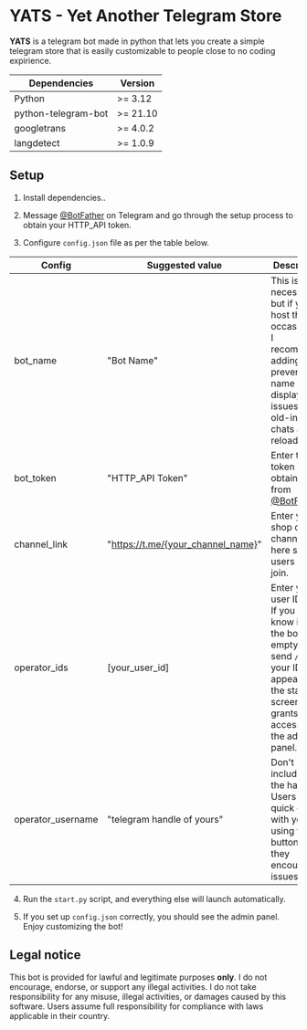 
# YATS - Yet Another Telegram Store

**YATS** is a telegram bot made in python that lets you create a simple telegram store that is easily customizable to people close to no coding expirience.

|Dependencies       |Version |
|-------------------|--------|
|Python             |>= 3.12 |
|python-telegram-bot|>= 21.10|
|googletrans        |>= 4.0.2|
|langdetect         |>= 1.0.9|

## Setup
 1. Install dependencies..
 
 2. Message [@BotFather](https://telegram.me/BotFather) on Telegram and go through the setup process to obtain your HTTP_API token.

 3. Configure `config.json` file as per the table below.
 
|Config           |Suggested value                      |Description |
|-----------------|-------------------------------------|------------|
|bot_name         | "Bot Name"                          |This isn't necessary, but if you host the bot occasionally, I recommend adding it to prevent bot name display issues in old-instance chats after reloading.|
|bot_token        | "HTTP_API Token"                    |Enter the token you obtained from [@BotFather](https://telegram.me/BotFather)|
|channel_link     | "https://t.me/{your_channel_name}"  |Enter your shop or info channel link here so users can join.|
|operator_ids     | [your_user_id]                      |Enter your user ID here. If you don't know it, run the bot empty and send `/start` your ID will appear on the start screen. This grants you access to the admin panel.|
|operator_username| "telegram handle of yours"          |Don't include `@` in the handle. Users can quick chat with you using the bot button if they encounter issues.|

 4. Run the `start.py` script, and everything else will launch automatically.
 
 5. If you set up `config.json` correctly, you should see the admin panel. Enjoy customizing the bot!

## Legal notice

This bot is provided for lawful and legitimate purposes **only**. I do not encourage, endorse, or support any illegal activities. I do not take responsibility for any misuse, illegal activities, or damages caused by this software. Users assume full responsibility for compliance with laws applicable in their country.

